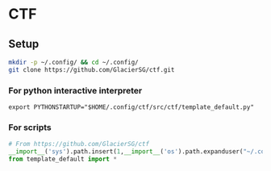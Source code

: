 # CTF

## Setup
```bash
mkdir -p ~/.config/ && cd ~/.config/
git clone https://github.com/GlacierSG/ctf.git
```

### For python interactive interpreter
```
export PYTHONSTARTUP="$HOME/.config/ctf/src/ctf/template_default.py"
```
### For scripts
```python
# From https://github.com/GlacierSG/ctf
__import__('sys').path.insert(1,__import__('os').path.expanduser("~/.config/ctf/src/ctf"));
from template_default import *
```
